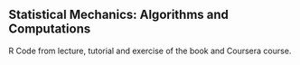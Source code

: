 ## Statistical Mechanics: Algorithms and Computations

R Code from lecture, tutorial and exercise of the book and Coursera course.
